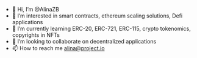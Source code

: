 - 👋 Hi, I’m @AlinaZB
- 👀 I’m interested in smart contracts, ethereum scaling solutions, Defi applications
- 🌱 I’m currently learning ERC-20, ERC-721, ERC-115, crypto tokenomics, copyrights in NFTs
- 💞️ I’m looking to collaborate on decentralized applications
- 📫 How to reach me alina@project.io

<!---
AlinaZB/AlinaZB is a ✨ special ✨ repository because its `README.md` (this file) appears on your GitHub profile.
You can click the Preview link to take a look at your changes.
--->

